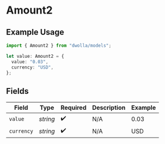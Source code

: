 # Amount2

## Example Usage

```typescript
import { Amount2 } from "dwolla/models";

let value: Amount2 = {
  value: "0.03",
  currency: "USD",
};
```

## Fields

| Field              | Type               | Required           | Description        | Example            |
| ------------------ | ------------------ | ------------------ | ------------------ | ------------------ |
| `value`            | *string*           | :heavy_check_mark: | N/A                | 0.03               |
| `currency`         | *string*           | :heavy_check_mark: | N/A                | USD                |